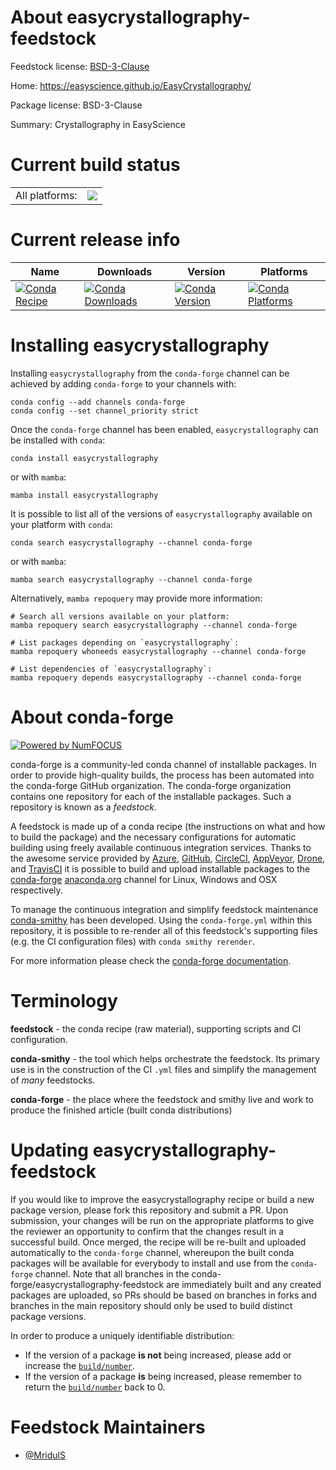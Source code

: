 About easycrystallography-feedstock
===================================

Feedstock license: [BSD-3-Clause](https://github.com/conda-forge/easycrystallography-feedstock/blob/main/LICENSE.txt)

Home: https://easyscience.github.io/EasyCrystallography/

Package license: BSD-3-Clause

Summary: Crystallography in EasyScience

Current build status
====================


<table><tr><td>All platforms:</td>
    <td>
      <a href="https://dev.azure.com/conda-forge/feedstock-builds/_build/latest?definitionId=24726&branchName=main">
        <img src="https://dev.azure.com/conda-forge/feedstock-builds/_apis/build/status/easycrystallography-feedstock?branchName=main">
      </a>
    </td>
  </tr>
</table>

Current release info
====================

| Name | Downloads | Version | Platforms |
| --- | --- | --- | --- |
| [![Conda Recipe](https://img.shields.io/badge/recipe-easycrystallography-green.svg)](https://anaconda.org/conda-forge/easycrystallography) | [![Conda Downloads](https://img.shields.io/conda/dn/conda-forge/easycrystallography.svg)](https://anaconda.org/conda-forge/easycrystallography) | [![Conda Version](https://img.shields.io/conda/vn/conda-forge/easycrystallography.svg)](https://anaconda.org/conda-forge/easycrystallography) | [![Conda Platforms](https://img.shields.io/conda/pn/conda-forge/easycrystallography.svg)](https://anaconda.org/conda-forge/easycrystallography) |

Installing easycrystallography
==============================

Installing `easycrystallography` from the `conda-forge` channel can be achieved by adding `conda-forge` to your channels with:

```
conda config --add channels conda-forge
conda config --set channel_priority strict
```

Once the `conda-forge` channel has been enabled, `easycrystallography` can be installed with `conda`:

```
conda install easycrystallography
```

or with `mamba`:

```
mamba install easycrystallography
```

It is possible to list all of the versions of `easycrystallography` available on your platform with `conda`:

```
conda search easycrystallography --channel conda-forge
```

or with `mamba`:

```
mamba search easycrystallography --channel conda-forge
```

Alternatively, `mamba repoquery` may provide more information:

```
# Search all versions available on your platform:
mamba repoquery search easycrystallography --channel conda-forge

# List packages depending on `easycrystallography`:
mamba repoquery whoneeds easycrystallography --channel conda-forge

# List dependencies of `easycrystallography`:
mamba repoquery depends easycrystallography --channel conda-forge
```


About conda-forge
=================

[![Powered by
NumFOCUS](https://img.shields.io/badge/powered%20by-NumFOCUS-orange.svg?style=flat&colorA=E1523D&colorB=007D8A)](https://numfocus.org)

conda-forge is a community-led conda channel of installable packages.
In order to provide high-quality builds, the process has been automated into the
conda-forge GitHub organization. The conda-forge organization contains one repository
for each of the installable packages. Such a repository is known as a *feedstock*.

A feedstock is made up of a conda recipe (the instructions on what and how to build
the package) and the necessary configurations for automatic building using freely
available continuous integration services. Thanks to the awesome service provided by
[Azure](https://azure.microsoft.com/en-us/services/devops/), [GitHub](https://github.com/),
[CircleCI](https://circleci.com/), [AppVeyor](https://www.appveyor.com/),
[Drone](https://cloud.drone.io/welcome), and [TravisCI](https://travis-ci.com/)
it is possible to build and upload installable packages to the
[conda-forge](https://anaconda.org/conda-forge) [anaconda.org](https://anaconda.org/)
channel for Linux, Windows and OSX respectively.

To manage the continuous integration and simplify feedstock maintenance
[conda-smithy](https://github.com/conda-forge/conda-smithy) has been developed.
Using the ``conda-forge.yml`` within this repository, it is possible to re-render all of
this feedstock's supporting files (e.g. the CI configuration files) with ``conda smithy rerender``.

For more information please check the [conda-forge documentation](https://conda-forge.org/docs/).

Terminology
===========

**feedstock** - the conda recipe (raw material), supporting scripts and CI configuration.

**conda-smithy** - the tool which helps orchestrate the feedstock.
                   Its primary use is in the construction of the CI ``.yml`` files
                   and simplify the management of *many* feedstocks.

**conda-forge** - the place where the feedstock and smithy live and work to
                  produce the finished article (built conda distributions)


Updating easycrystallography-feedstock
======================================

If you would like to improve the easycrystallography recipe or build a new
package version, please fork this repository and submit a PR. Upon submission,
your changes will be run on the appropriate platforms to give the reviewer an
opportunity to confirm that the changes result in a successful build. Once
merged, the recipe will be re-built and uploaded automatically to the
`conda-forge` channel, whereupon the built conda packages will be available for
everybody to install and use from the `conda-forge` channel.
Note that all branches in the conda-forge/easycrystallography-feedstock are
immediately built and any created packages are uploaded, so PRs should be based
on branches in forks and branches in the main repository should only be used to
build distinct package versions.

In order to produce a uniquely identifiable distribution:
 * If the version of a package **is not** being increased, please add or increase
   the [``build/number``](https://docs.conda.io/projects/conda-build/en/latest/resources/define-metadata.html#build-number-and-string).
 * If the version of a package **is** being increased, please remember to return
   the [``build/number``](https://docs.conda.io/projects/conda-build/en/latest/resources/define-metadata.html#build-number-and-string)
   back to 0.

Feedstock Maintainers
=====================

* [@MridulS](https://github.com/MridulS/)

